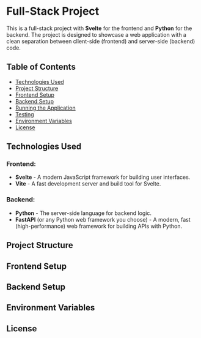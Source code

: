 # Full-Stack Project

This is a full-stack project with **Svelte** for the frontend and **Python** for the backend. The project is designed to showcase a web application with a clean separation between client-side (frontend) and server-side (backend) code.

## Table of Contents
- [Technologies Used](#technologies-used)
- [Project Structure](#project-structure)
- [Frontend Setup](#frontend-setup)
- [Backend Setup](#backend-setup)
- [Running the Application](#running-the-application)
- [Testing](#testing)
- [Environment Variables](#environment-variables)
- [License](#license)

## Technologies Used

### Frontend:
- **Svelte** - A modern JavaScript framework for building user interfaces.
- **Vite** - A fast development server and build tool for Svelte.

### Backend:
- **Python** - The server-side language for backend logic.
- **FastAPI** (or any Python web framework you choose) - A modern, fast (high-performance) web framework for building APIs with Python.

## Project Structure

## Frontend Setup

## Backend Setup

## Environment Variables

## License
